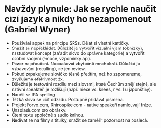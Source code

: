 # Navždy plynule: Jak se rychle naučit cizí jazyk a nikdy ho nezapomenout (Gabriel Wyner)
* Používání appek na principu SRSs. Dělat si vlastní kartičky.
* Snažit se nepřekládat. Důležité je vytvořit vizuální vjem (obrázky), nastudovat koncept (zařadit slovo do správné kategorie) a vytvořit osobní spojení (emoce, vzpomínky ap.).
* Pozor na přeučení. Neopakovat zbytečně mnohokrát. Důležité je vybavování (recalling), ne jen review.
* Pokud zopakujeme slovíčko těsně předtím, než ho zapomeneme, zvyšujeme efektivnost 2x.
* Důležité je testování rozdílu mezi slovami, které Čechům znějí stejně, ale nativní speakteři je rozlišují (např.  niece vs. knees, r vs. l u japonštiny).
* Naučit se IPA spelling.
* Těžká slova se učit odzadu. Postupně přidávat písmena.
* Projekt Forvo.com, Rhinospike.com  - native speakeři namlouvají fráze. 
* Unsplash.com pro obrázky.
* Čtení textu společně s audio knihou.
* Nedívat se na filmy s titulky, snažit se zaměřit pozornost na poslech.
